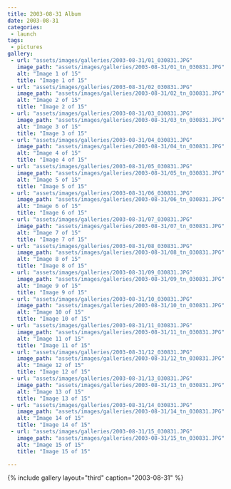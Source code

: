 ```yaml
---
title: 2003-08-31 Album
date: 2003-08-31
categories:
 - launch
tags:
 - pictures
gallery:
 - url: "assets/images/galleries/2003-08-31/01_030831.JPG"
   image_path: "assets/images/galleries/2003-08-31/01_tn_030831.JPG"
   alt: "Image 1 of 15"
   title: "Image 1 of 15"
 - url: "assets/images/galleries/2003-08-31/02_030831.JPG"
   image_path: "assets/images/galleries/2003-08-31/02_tn_030831.JPG"
   alt: "Image 2 of 15"
   title: "Image 2 of 15"
 - url: "assets/images/galleries/2003-08-31/03_030831.JPG"
   image_path: "assets/images/galleries/2003-08-31/03_tn_030831.JPG"
   alt: "Image 3 of 15"
   title: "Image 3 of 15"
 - url: "assets/images/galleries/2003-08-31/04_030831.JPG"
   image_path: "assets/images/galleries/2003-08-31/04_tn_030831.JPG"
   alt: "Image 4 of 15"
   title: "Image 4 of 15"
 - url: "assets/images/galleries/2003-08-31/05_030831.JPG"
   image_path: "assets/images/galleries/2003-08-31/05_tn_030831.JPG"
   alt: "Image 5 of 15"
   title: "Image 5 of 15"
 - url: "assets/images/galleries/2003-08-31/06_030831.JPG"
   image_path: "assets/images/galleries/2003-08-31/06_tn_030831.JPG"
   alt: "Image 6 of 15"
   title: "Image 6 of 15"
 - url: "assets/images/galleries/2003-08-31/07_030831.JPG"
   image_path: "assets/images/galleries/2003-08-31/07_tn_030831.JPG"
   alt: "Image 7 of 15"
   title: "Image 7 of 15"
 - url: "assets/images/galleries/2003-08-31/08_030831.JPG"
   image_path: "assets/images/galleries/2003-08-31/08_tn_030831.JPG"
   alt: "Image 8 of 15"
   title: "Image 8 of 15"
 - url: "assets/images/galleries/2003-08-31/09_030831.JPG"
   image_path: "assets/images/galleries/2003-08-31/09_tn_030831.JPG"
   alt: "Image 9 of 15"
   title: "Image 9 of 15"
 - url: "assets/images/galleries/2003-08-31/10_030831.JPG"
   image_path: "assets/images/galleries/2003-08-31/10_tn_030831.JPG"
   alt: "Image 10 of 15"
   title: "Image 10 of 15"
 - url: "assets/images/galleries/2003-08-31/11_030831.JPG"
   image_path: "assets/images/galleries/2003-08-31/11_tn_030831.JPG"
   alt: "Image 11 of 15"
   title: "Image 11 of 15"
 - url: "assets/images/galleries/2003-08-31/12_030831.JPG"
   image_path: "assets/images/galleries/2003-08-31/12_tn_030831.JPG"
   alt: "Image 12 of 15"
   title: "Image 12 of 15"
 - url: "assets/images/galleries/2003-08-31/13_030831.JPG"
   image_path: "assets/images/galleries/2003-08-31/13_tn_030831.JPG"
   alt: "Image 13 of 15"
   title: "Image 13 of 15"
 - url: "assets/images/galleries/2003-08-31/14_030831.JPG"
   image_path: "assets/images/galleries/2003-08-31/14_tn_030831.JPG"
   alt: "Image 14 of 15"
   title: "Image 14 of 15"
 - url: "assets/images/galleries/2003-08-31/15_030831.JPG"
   image_path: "assets/images/galleries/2003-08-31/15_tn_030831.JPG"
   alt: "Image 15 of 15"
   title: "Image 15 of 15"

---
```


{% include gallery layout="third" caption="2003-08-31" %}
